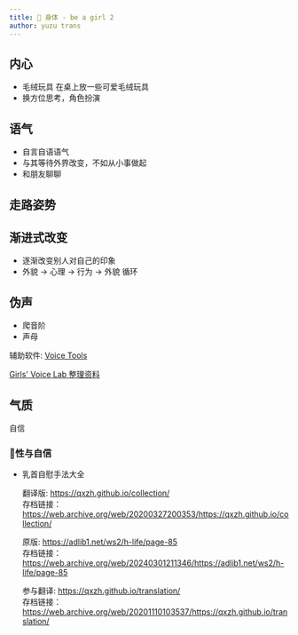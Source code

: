 ```yaml
---
title: 🧘 身体 - be a girl 2
author: yuzu trans
---
```


## 内心

- 毛绒玩具 在桌上放一些可爱毛绒玩具
- 换方位思考，角色扮演

## 语气

- 自言自语语气
- 与其等待外界改变，不如从小事做起
- 和朋友聊聊

## 走路姿势

## 渐进式改变

- 逐渐改变别人对自己的印象
- 外貌 -> 心理 -> 行为 -> 外貌 循环

## 伪声

- 爬音阶
- 声母

辅助软件: [Voice Tools](http://devextras.com/voicetools/)

[Girls' Voice Lab 整理资料](./girls-voice-lab.md)

## 气质

自信

### **🔞性与自信**

- 乳首自慰手法大全

  翻译版: <https://qxzh.github.io/collection/> \
  存档链接：<https://web.archive.org/web/20200327200353/https://qxzh.github.io/collection/>

  原版: <https://adlib1.net/ws2/h-life/page-85> \
  存档链接：<https://web.archive.org/web/20240301211346/https://adlib1.net/ws2/h-life/page-85>

  参与翻译: <https://qxzh.github.io/translation/> \
  存档链接：<https://web.archive.org/web/20201110103537/https://qxzh.github.io/translation/>
